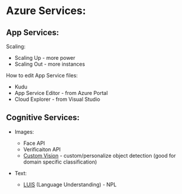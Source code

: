 # Azure Services:

## App Services:

Scaling:

- Scaling Up - more power
- Scaling Out - more instances

How to edit App Service files:

- Kudu
- App Service Editor - from Azure Portal
- Cloud Explorer - from Visual Studio

## Cognitive Services:

- Images:

  - Face API
  - Verificaiton API
  - [Custom Vision](https://www.customvision.ai/) - custom/personalize object detection (good for domain specific classification)

- Text:
  - [LUIS](https://www.luis.ai/home) (Language Understanding) - NPL
